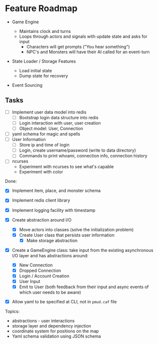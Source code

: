 # Feature Roadmap

- Game Engine
  - Maintains clock and turns
  - Loops through actors and signals with update state and asks for input
    - Characters will get prompts ("You hear something")
    - NPC's and Monsters will have their AI called for an event-turn
  
- State Loader / Storage Features
  - Load initial state
  - Dump state for recovery

- Event Sourcing


## Tasks

- [ ] Implement user data model into redis
  - [ ] Bootstrap login data structure into redis
  - [ ] Login interaction with user, user creation
  - [ ] Object model: User, Connection
- [ ] yaml schema for magic and spells
- [ ] User Information
  -  [ ] Store ip and time of login
  -  [ ] Login, create username/password (write to data directory) 
  -  [ ] Commands to print whoami, connection info, connection history
- [ ] ncurses
  - Experiment with ncurses to see what's capable
  - Experiment with color

Done:

- [x] Implement item, place, and monster schema
- [x] Implement redis client library
- [x] Implement logging facility with timestamp
- [x] Create abstraction around I/O
  - [x] Move actors into classes (solve the initialization problem)
  - [x] Create User class that persists user information
    - [x] Make storage abstraction
- [x] Create a GameEngine class: take input from the existing asynchronous I/O layer and has abstractions around:
    - [x] New Connection
    - [x] Dropped Connection
    - [x] Login / Account Creation
    - [x] User Input
    - [x] Emit to User (both feedback from their input and async events of which user needs to be aware)
- [x] Allow yaml to be specified at CLI, not in `pmud.caf` file


Topics:

- abstractions - user interactions
- storage layer and dependency injection
- coordinate system for positions on the map
- Yaml schema validation using JSON schema

